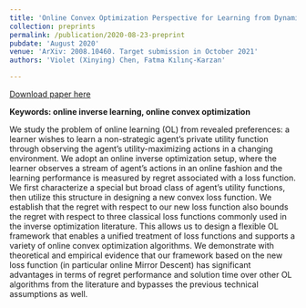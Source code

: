 ```yaml
---
title: 'Online Convex Optimization Perspective for Learning from Dynamically Revealed Preferences'
collection: preprints
permalink: /publication/2020-08-23-preprint
pubdate: 'August 2020'
venue: 'ArXiv: 2008.10460. Target submission in October 2021'
authors: 'Violet (Xinying) Chen, Fatma Kılınç-Karzan'

---
```


[Download paper here](https://vxychen.github.io/files/OCO_Perspective_for_Learning_from_Dynamically_Revealed_Preferences.pdf)

**Keywords: online inverse learning, online convex optimization**

We study the problem of online learning (OL) from revealed preferences: a learner wishes to learn a non-strategic agent’s private utility function through observing the agent’s utility-maximizing actions in a changing environment. We adopt an online inverse optimization setup, where the learner observes
a stream of agent’s actions in an online fashion and the learning performance is measured by regret associated with a loss function. We first characterize a special but broad class of agent’s utility functions, then utilize this structure in designing a new convex loss function. We establish that the regret with respect to our new loss function also bounds the regret with respect to three classical loss functions commonly used in the inverse optimization literature. This allows us to design a flexible OL framework that enables a unified treatment of loss functions and supports a variety of online convex optimization algorithms. We demonstrate with theoretical and empirical evidence that our framework based on the new loss function (in particular online Mirror Descent) has significant advantages in terms of regret performance and solution time over other OL algorithms from the literature and bypasses the previous technical assumptions as well.
